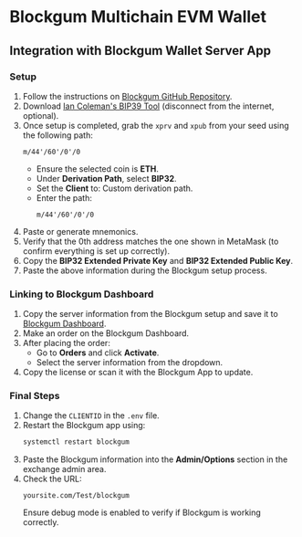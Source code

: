 # Blockgum Multichain EVM Wallet

## Integration with Blockgum Wallet Server App

### Setup

1. Follow the instructions on [Blockgum GitHub Repository](https://github.com/blockgum/blockgum).
2. Download [Ian Coleman's BIP39 Tool](https://github.com/iancoleman/bip39) (disconnect from the internet, optional).
3. Once setup is completed, grab the `xprv` and `xpub` from your seed using the following path:  
   ```
   m/44'/60'/0'/0
   ```
   - Ensure the selected coin is **ETH**.
   - Under **Derivation Path**, select **BIP32**.
   - Set the **Client** to: Custom derivation path.
   - Enter the path:  
     ```
     m/44'/60'/0'/0
     ```
4. Paste or generate mnemonics.
5. Verify that the 0th address matches the one shown in MetaMask (to confirm everything is set up correctly).
6. Copy the **BIP32 Extended Private Key** and **BIP32 Extended Public Key**.
7. Paste the above information during the Blockgum setup process.

### Linking to Blockgum Dashboard

1. Copy the server information from the Blockgum setup and save it to [Blockgum Dashboard](https://dash.blockgum.com/).
2. Make an order on the Blockgum Dashboard.
3. After placing the order:
   - Go to **Orders** and click **Activate**.
   - Select the server information from the dropdown.
4. Copy the license or scan it with the Blockgum App to update.

### Final Steps

1. Change the `CLIENTID` in the `.env` file.
2. Restart the Blockgum app using:
   ```bash
   systemctl restart blockgum
   ```
3. Paste the Blockgum information into the **Admin/Options** section in the exchange admin area.
4. Check the URL:
   ```
   yoursite.com/Test/blockgum
   ```
   Ensure debug mode is enabled to verify if Blockgum is working correctly.
